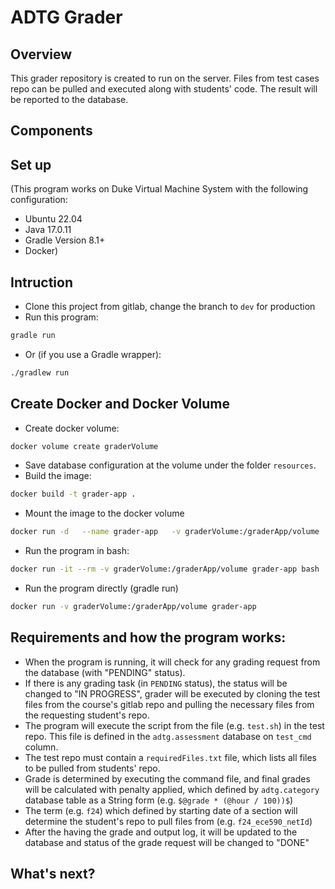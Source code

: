 # ADTG Grader

## Overview
This grader repository is created to run on the server. Files from test cases repo can be pulled and executed along with students' code. The result will be reported to the database.
## Components

## Set up

(This program works on Duke Virtual Machine System with the following configuration:
- Ubuntu 22.04
- Java 17.0.11
- Gradle Version 8.1+
- Docker) 
## Intruction


- Clone this project from gitlab, change the branch to `dev` for production
- Run this program:
```sh
gradle run
```
- Or (if you use a Gradle wrapper):
```sh
./gradlew run
```

## Create Docker and Docker Volume
- Create docker volume:
```sh
docker volume create graderVolume
```
- Save database configuration at the volume under the folder `resources`.
- Build the image:
```sh
docker build -t grader-app .
```
- Mount the image to the docker volume 
```sh
docker run -d   --name grader-app   -v graderVolume:/graderApp/volume   grader-app:latest
```
- Run the program in bash:
```sh
docker run -it --rm -v graderVolume:/graderApp/volume grader-app bash
```
- Run the program directly (gradle run)
```sh
docker run -v graderVolume:/graderApp/volume grader-app 
```


## Requirements and how the program works:
- When the program is running, it will check for any grading request from the database (with "PENDING" status).
- If there is any grading task (in `PENDING` status), the status will be changed to "IN PROGRESS", grader will be executed by cloning the test files from the course's gitlab repo and pulling the necessary files from the requesting student's repo.
- The program will execute the script from the file (e.g. `test.sh`) in the test repo. This file is defined in the `adtg.assessment` database on `test_cmd` column.
- The test repo must contain a `requiredFiles.txt` file, which lists all files to be pulled from students' repo.
- Grade is determined by executing the command file, and final grades will be calculated with penalty applied, which defined by `adtg.category` database table as a String form (e.g. `$@grade * (@hour / 100))$`)
- The term (e.g. `f24`) which defined by starting date of a section will determine the student's repo to pull files from (e.g. `f24_ece590_netId`)
- After the having the grade and output log, it will be updated to the database and status of the grade request will be changed to "DONE"
## What's next?
